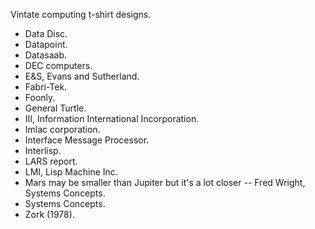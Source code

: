 Vintate computing t-shirt designs.

- Data Disc.
- Datapoint.
- Datasaab.
- DEC computers.
- E&S, Evans and Sutherland.
- Fabri-Tek.
- Foonly.
- General Turtle.
- III, Information International Incorporation.
- Imlac corporation.
- Interface Message Processor.
- Interlisp.
- LARS report.
- LMI, Lisp Machine Inc.
- Mars may be smaller than Jupiter but it's a lot closer --
  Fred Wright, Systems Concepts.
- Systems Concepts.
- Zork (1978).
